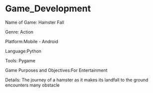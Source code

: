 
Game_Development
================
Name of Game: Hamster Fall


Genre: Action

Platform:Mobile - Android

Language:Python 

Tools: Pygame

Game Purposes and Objectives:For Entertainment

Details: The journey of a hamster as it makes its landfall to the ground encounters many obstacle 
